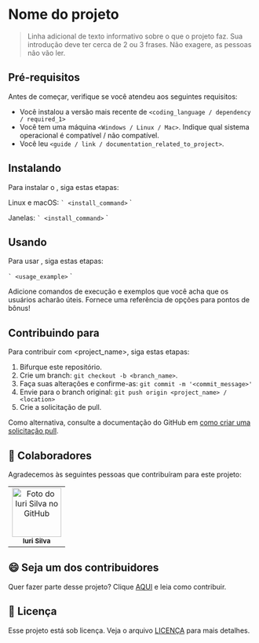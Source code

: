 # Nome do projeto

<!--- Esses são exemplos. Veja https://shields.io para outras pessoas ou para personalizar este conjunto de escudos. Você pode querer incluir dependências, status do projeto e informações de licença aqui --->

> Linha adicional de texto informativo sobre o que o projeto faz. Sua introdução deve ter cerca de 2 ou 3 frases. Não exagere, as pessoas não vão ler.

## Pré-requisitos

Antes de começar, verifique se você atendeu aos seguintes requisitos:
<!---Estes são apenas requisitos de exemplo. Adicionar, duplicar ou remover conforme necessário--->
* Você instalou a versão mais recente de `<coding_language / dependency / required_1>`
* Você tem uma máquina `<Windows / Linux / Mac>`. Indique qual sistema operacional é compatível / não compatível.
* Você leu `<guide / link / documentation_related_to_project>`.

## Instalando <nome do projeto>

Para instalar o <nome do projeto>, siga estas etapas:

Linux e macOS:
`` `
<install_command>
`` `

Janelas:
`` `
<install_command>
`` `
## Usando <nome do projeto>

Para usar <nome do projeto>, siga estas etapas:

`` `
<usage_example>
`` `

Adicione comandos de execução e exemplos que você acha que os usuários acharão úteis. Fornece uma referência de opções para pontos de bônus!

## Contribuindo para <nome do projeto>
<!---Se o seu README for longo ou se você tiver algum processo ou etapas específicas que deseja que os contribuidores sigam, considere a criação de um arquivo CONTRIBUTING.md separado--->
Para contribuir com <project_name>, siga estas etapas:

1. Bifurque este repositório.
2. Crie um branch: `git checkout -b <branch_name>`.
3. Faça suas alterações e confirme-as: `git commit -m '<commit_message>'`
4. Envie para o branch original: `git push origin <project_name> / <location>`
5. Crie a solicitação de pull.

Como alternativa, consulte a documentação do GitHub em [como criar uma solicitação pull](https://help.github.com/en/github/collaborating-with-issues-and-pull-requests/creating-a-pull-request).

## 🤝 Colaboradores

Agradecemos às seguintes pessoas que contribuíram para este projeto:

<table>
  <tr>
    <td align="center">
      <a href="https://github.com/iuricode">
        <img src="https://avatars3.githubusercontent.com/u/31936044" width="100px;" alt="Foto do Iuri Silva no GitHub"/><br>
        <sub>
          <b>Iuri Silva</b>
        </sub>
      </a>
    </td>
  </tr>
</table>


## 😄 Seja um dos contribuidores<br>

Quer fazer parte desse projeto? Clique [AQUI](CONTRIBUTING.md) e leia como contribuir.

## 📝 Licença

Esse projeto está sob licença. Veja o arquivo [LICENÇA](LICENSE.md) para mais detalhes.
